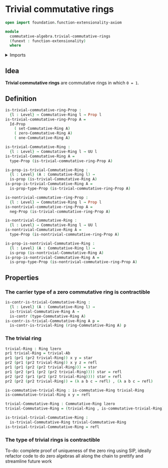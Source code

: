 # Trivial commutative rings

```agda
open import foundation.function-extensionality-axiom

module
  commutative-algebra.trivial-commutative-rings
  (funext : function-extensionality)
  where
```

<details><summary>Imports</summary>

```agda
open import commutative-algebra.commutative-rings funext
open import commutative-algebra.isomorphisms-commutative-rings funext

open import foundation.contractible-types funext
open import foundation.dependent-pair-types
open import foundation.negation funext
open import foundation.propositions funext
open import foundation.sets funext
open import foundation.structure-identity-principle
open import foundation.unit-type
open import foundation.universe-levels

open import foundation-core.identity-types

open import group-theory.abelian-groups funext
open import group-theory.trivial-groups funext

open import ring-theory.rings funext
open import ring-theory.trivial-rings funext
```

</details>

## Idea

**Trivial commutative rings** are commutative rings in which `0 = 1`.

## Definition

```agda
is-trivial-commutative-ring-Prop :
  {l : Level} → Commutative-Ring l → Prop l
is-trivial-commutative-ring-Prop A =
  Id-Prop
    ( set-Commutative-Ring A)
    ( zero-Commutative-Ring A)
    ( one-Commutative-Ring A)

is-trivial-Commutative-Ring :
  {l : Level} → Commutative-Ring l → UU l
is-trivial-Commutative-Ring A =
  type-Prop (is-trivial-commutative-ring-Prop A)

is-prop-is-trivial-Commutative-Ring :
  {l : Level} (A : Commutative-Ring l) →
  is-prop (is-trivial-Commutative-Ring A)
is-prop-is-trivial-Commutative-Ring A =
  is-prop-type-Prop (is-trivial-commutative-ring-Prop A)

is-nontrivial-commutative-ring-Prop :
  {l : Level} → Commutative-Ring l → Prop l
is-nontrivial-commutative-ring-Prop A =
  neg-Prop (is-trivial-commutative-ring-Prop A)

is-nontrivial-Commutative-Ring :
  {l : Level} → Commutative-Ring l → UU l
is-nontrivial-Commutative-Ring A =
  type-Prop (is-nontrivial-commutative-ring-Prop A)

is-prop-is-nontrivial-Commutative-Ring :
  {l : Level} (A : Commutative-Ring l) →
  is-prop (is-nontrivial-Commutative-Ring A)
is-prop-is-nontrivial-Commutative-Ring A =
  is-prop-type-Prop (is-nontrivial-commutative-ring-Prop A)
```

## Properties

### The carrier type of a zero commutative ring is contractible

```agda
is-contr-is-trivial-Commutative-Ring :
  {l : Level} (A : Commutative-Ring l) →
  is-trivial-Commutative-Ring A →
  is-contr (type-Commutative-Ring A)
is-contr-is-trivial-Commutative-Ring A p =
  is-contr-is-trivial-Ring (ring-Commutative-Ring A) p
```

### The trivial ring

```agda
trivial-Ring : Ring lzero
pr1 trivial-Ring = trivial-Ab
pr1 (pr1 (pr2 trivial-Ring)) x y = star
pr2 (pr1 (pr2 trivial-Ring)) x y z = refl
pr1 (pr1 (pr2 (pr2 trivial-Ring))) = star
pr1 (pr2 (pr1 (pr2 (pr2 trivial-Ring)))) star = refl
pr2 (pr2 (pr1 (pr2 (pr2 trivial-Ring)))) star = refl
pr2 (pr2 (pr2 trivial-Ring)) = (λ a b c → refl) , (λ a b c → refl)

is-commutative-trivial-Ring : is-commutative-Ring trivial-Ring
is-commutative-trivial-Ring x y = refl

trivial-Commutative-Ring : Commutative-Ring lzero
trivial-Commutative-Ring = (trivial-Ring , is-commutative-trivial-Ring)

is-trivial-trivial-Commutative-Ring :
  is-trivial-Commutative-Ring trivial-Commutative-Ring
is-trivial-trivial-Commutative-Ring = refl
```

### The type of trivial rings is contractible

To-do: complete proof of uniqueness of the zero ring using SIP, ideally refactor
code to do zero algebras all along the chain to prettify and streamline future
work
